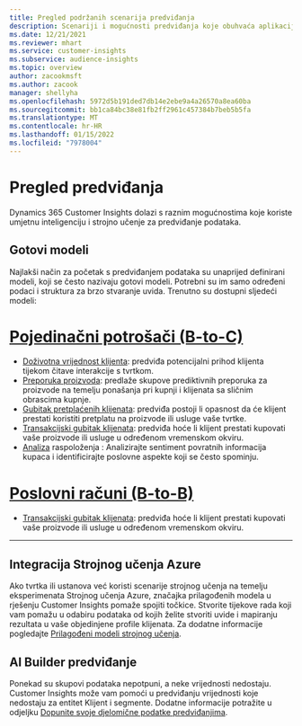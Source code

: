 ```yaml
---
title: Pregled podržanih scenarija predviđanja
description: Scenariji i mogućnosti predviđanja koje obuhvaća aplikacija Dynamics 365 Customer Insights.
ms.date: 12/21/2021
ms.reviewer: mhart
ms.service: customer-insights
ms.subservice: audience-insights
ms.topic: overview
author: zacookmsft
ms.author: zacook
manager: shellyha
ms.openlocfilehash: 5972d5b191ded7db14e2ebe9a4a26570a8ea60ba
ms.sourcegitcommit: bb1ca84bc38e81fb2ff2961c457384b7beb5b5fa
ms.translationtype: MT
ms.contentlocale: hr-HR
ms.lasthandoff: 01/15/2022
ms.locfileid: "7978004"
---
```

# <a name="predictions-overview"></a>Pregled predviđanja

Dynamics 365 Customer Insights dolazi s raznim mogućnostima koje koriste umjetnu inteligenciju i strojno učenje za predviđanje podataka. 

## <a name="out-of-box-models"></a>Gotovi modeli

Najlakši način za početak s predviđanjem podataka su unaprijed definirani modeli, koji se često nazivaju gotovi modeli. Potrebni su im samo određeni podaci i struktura za brzo stvaranje uvida. Trenutno su dostupni sljedeći modeli: 

# <a name="individual-consumers-b-to-c"></a>[Pojedinačni potrošači (B-to-C)](#tab/b2c)

- [Doživotna vrijednost klijenta](predict-customer-lifetime-value.md): predviđa potencijalni prihod klijenta tijekom čitave interakcije s tvrtkom.
- [Preporuka proizvoda](predict-product-recommendation.md): predlaže skupove prediktivnih preporuka za proizvode na temelju ponašanja pri kupnji i klijenata sa sličnim obrascima kupnje.
- [Gubitak pretplaćenih klijenata](predict-subscription-churn.md): predviđa postoji li opasnost da će klijent prestati koristiti pretplatu na proizvode ili usluge vaše tvrtke.
- [Transakcijski gubitak klijenata](predict-transactional-churn.md): predviđa hoće li klijent prestati kupovati vaše proizvode ili usluge u određenom vremenskom okviru.
- [Analiza](sentiment-analysis.md) raspoloženja : Analizirajte sentiment povratnih informacija kupaca i identificirajte poslovne aspekte koji se često spominju.

# <a name="business-accounts-b-to-b"></a>[Poslovni računi (B-to-B)](#tab/b2b)

- [Transakcijski gubitak klijenata](predict-transactional-churn.md): predviđa hoće li klijent prestati kupovati vaše proizvode ili usluge u određenom vremenskom okviru.

---


## <a name="azure-machine-learning-integration"></a>Integracija Strojnog učenja Azure

Ako tvrtka ili ustanova već koristi scenarije strojnog učenja na temelju eksperimenata Strojnog učenja Azure, značajka prilagođenih modela u rješenju Customer Insights pomaže spojiti točkice. Stvorite tijekove rada koji vam pomažu u odabiru podataka od kojih želite stvoriti uvide i mapiranju rezultata u vaše objedinjene profile klijenata. Za dodatne informacije pogledajte [Prilagođeni modeli strojnog učenja](custom-models.md).

## <a name="ai-builder-prediction"></a>AI Builder predviđanje

Ponekad su skupovi podataka nepotpuni, a neke vrijednosti nedostaju. Customer Insights može vam pomoći u predviđanju vrijednosti koje nedostaju za entitet Klijent i segmente. Dodatne informacije potražite u odjeljku [Dopunite svoje djelomične podatke predviđanjima](predictions.md).
